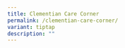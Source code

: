 ```yaml
---
title: Clementian Care Corner
permalink: /clementian-care-corner/
variant: tiptap
description: ""
---
```

